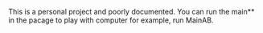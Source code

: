 This is a personal project and poorly documented.
You can run the main** in the pacage to play with computer
for example, run MainAB.